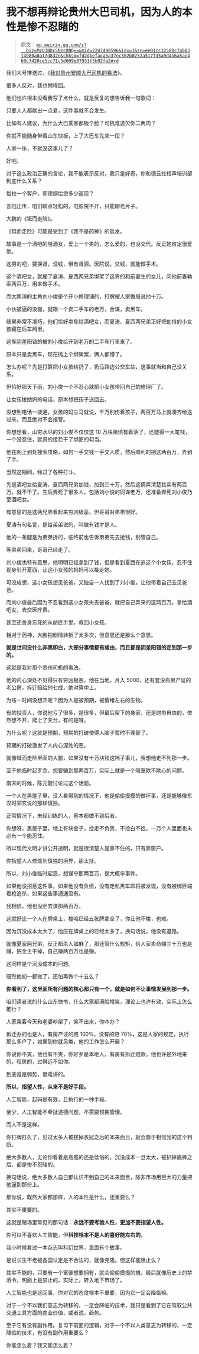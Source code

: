 # 我不想再辩论贵州大巴司机，因为人的本性是惨不忍睹的

> 原文：[`mp.weixin.qq.com/s?__biz=MzU3NDc5Nzc0NQ==&mid=2247490596&idx=1&sn=ee01cc32580c74b0314980a0a17d832e&chksm=fd2dbefaca5a37ec302b0252a517fd5a9d4b6a5ae460c7420ce5cc71c5d009e07931f3b92fa2#rd`](http://mp.weixin.qq.com/s?__biz=MzU3NDc5Nzc0NQ==&mid=2247490596&idx=1&sn=ee01cc32580c74b0314980a0a17d832e&chksm=fd2dbefaca5a37ec302b0252a517fd5a9d4b6a5ae460c7420ce5cc71c5d009e07931f3b92fa2#rd)

我们大号推送过，《[我对贵州安顺大巴司机的看法](https://mp.weixin.qq.com/s?__biz=MzU0MjYwNDU2Mw==&mid=2247490811&idx=1&sn=0757f92a92b89dd0de759bdee850f9f9&chksm=fb197087cc6ef99185d9e6196b85d12d1dd612c7e9359399af63a692258162426039225e3ca1&token=851820155&lang=zh_CN&scene=21#wechat_redirect)》。

很多人反对，我也懒得回。 

他们也许根本没看我写了点什么，就是反复的想告诉我一句歌词： 

只要人人都献出一点爱，这件事就不会发生。

比如有人建议，为什么大巴乘客都板个脸？司机难道欠你二两肉？ 

你就不能随身带着山东快板，上了大巴车先来一段？

人家一乐，不就没这事儿了？

好吧。 

对于这么政治正确的言论，我不能表示反对，我只是好奇，你和德云社相声培训部到底什么关系？

每拉一个客户，郭德纲给您多少返现？

言归正传，咱们聊点轻松的，电影院不开，只能聊老片子。 

大鹏的《铤而走险》。

《铤而走险》可能是受到了《我不是药神》的启发。

故事是一个酒吧的陪酒女，爱上一个男的，怎么爱的，也没交代。反正她肯定很爱他。

这男的吧，要换肾，没钱，但有肾源。医院说，交钱，就能做手术。 

这个酒吧女，就雇了夏涛、夏西两兄弟绑架了这男的和前妻生的女儿，问他前妻勒索两百万，用来做手术。

而大鹏演的主角刘小俊是个开小修理铺的，打牌被人家做局讹他十万。

小伙被逼的没辙，就跟一个卖二手车的老万，合谋，卖黑车。 

结果非常不凑巧，他们恰好卖车给酒吧女，而夏涛、夏西两兄弟正好把劫持的小女孩藏在后车厢里。

这车阴差阳错的被刘小俊给开到老万的二手车行里来了。

原本只是卖黑车，现在摊上个绑架案，俩人都懵了。 

怎么办呢？先是打算把小女孩给扔了，扔马路边公交车站，这事就当和自己没关系。 

但恰好那天下雨，刘小俊一个不忍心就把小女孩带回自己的修理厂了。

让女孩拨她妈的电话，原本想把孩子送回去。

没想到电话一拨通，女孩的妈立马就说，千万别伤着孩子，两百万马上就凑齐给送过来，而且绝对不会报警。

你想想看，山穷水尽的刘小俊不仅仅这 10 万块赌债有着落了，还能得一大笔钱，一个没忍住，就真的接茬干了绑匪的勾当。

他在网上到处搜索攻略，如何一手交钱一手交人质，然后顺利的把这两百万，弄到了手。 

当然这期间，经过了各种打斗。 

先是酒吧女给夏涛、夏西两兄弟加钱，加到三十万，然后这俩弄清楚其实有两百万，就不干了。先后弄死了很多人，包括刘小俊的同谋老万，还准备弄死刘小俊乃至酒吧女。

有意思的是这两兄弟看起来穷凶极恶，但哥哥对弟弟很好。 

夏涛有句名言，是给弟弟说的，叫做有钱才是人。

他的一条腿是为弟弟折的，临终前也告诉弟弟先去抢钱，别管自己。 

等弟弟回来，哥哥已经走了。

刘小俊也特有意思，他明明已经拿到了钱，但是看到夏西在追这个小女孩，忍不住现身引开夏西，让这小女孩的妈妈可以接走她。

可没成想，这小女孩想见爸爸，又独自一人找到了刘小俊，让他带着自己去见爸爸。

而刘小俊最后因为不忍看到这小女孩失去爸爸，就把自己弄来的这两百万，拿给酒吧女，去交医疗费。 

甚至还舍身忘死的从劫匪手里，救回小女孩。 

相对于药神，大鹏把剧情转折了太多次，但意思还是那么个意思。

**就是世间没什么非黑即白，大部分事情都有缘由，而且都是阴差阳错的走到那一步的。**

这就是我对那个贵州司机的看法。

他的内心深处不见得只有穷凶极恶，他在当地，月入 5000，还有套没有房产证的老公房，拆迁赔给他七成，绝对算中上。 

为啥一时间没想开呢？因为人是被预期，被情绪左右的生物。 

有的投资人，你说他亏了很多，是很多，但最后留下的身家，还是财务自由的，依然想不开，爬上了天台，有的是呀。 

为什么呢？这就是预期，预期的打破使得人脑子暂时不理智了。

预期的打破激发了人内心深处的恶。

就像铤而走险里面的大鹏，如果没有十万块钱这档子事儿，我想他走不到那一步。

至于他临时起歹念，想要骗到那两百万，实际上就是一个暗室欺不欺心的问题。

南宋的时候，陈元靓讨论过这个话题。

一个人在黑屋子里，没人看得到的情况下，他是偷偷摸摸的做坏事，还是能够像东汉时郑玄说的那样慎独。

正常情况下，未经训练的人，基本都做不到后者。

你想呀，黑屋子里，地上有块金子，捡走不负责，不捡白不捡，一万个人里面也未必有一个能忍住。 

所以现代文明才讲公开透明，就是很清楚人是靠不住的，只有靠窗户。 

你指望人人修炼到慎独的境界，那太扯。

所以，刘小俊临时起意，想谋夺那两百万，是大概率事件。

如果他没招惹这件事，如果他没有负债，没有走私黑车即将被发现，没有被绑匪端着枪追杀，如果这些事通通没有。 

我相信，他也没胆去谋那两百万。 

这就好比一个人在牌桌上，梭哈已经五张牌拿全了，你让他不梭，也难。 

因为沉没成本太大了，他压在牌桌上的已经太多了，换句话说，他没有退路。

就像夏家两兄弟，反正都杀人如麻了，那还管什么规矩，给人家卖命赚三十万也是赚，把金主干掉，自己赚两百万也是赚。 

这同样是个沉没成本的问题。 

既然他初一都做了，还怕再做个十五么？

**你看到了，这里面所有问题的核心都只有一个，就是如何不让事情发展到那一步。** 

咱们读者说的什么山东快书，什么大家都满脸堆笑，理论上也许有效，实际上怎么推行？

人家乘客今天和老婆吵架了，笑不出来，你咋办？

拆迁办的也是人，有房产证的赔 100%，没有的赔 70%，这是人家的规定，执行那么多户了，如果到你就另类，他的工作怎么开展？

你说你不爽，他也有不爽，你好歹是本地人，有房有拆迁赔款，他也许是外地来的，租房的，过得远不如你。

到底谁是弱势，很难讲的。 

**所以，指望人性，从来不是好手段。**

人工智能，起码是有效，且执行的一种手段。 

至少，人工智能不牵扯道德问题，不需要预期管理。 

而人不是这样。

你打牌打久了，见过太多人被拔掉衣冠之后的本来面目，就会趋于相信我的这个判断。 

绝大多数人，无论你看着是高雅的还是低俗的，沉没成本一旦太大，被扒掉底裤之后，都是惨不忍睹的。 

换句话说，绝大多数人自己都认识不到自己的本来面目，除非市场用巨大的力量把他逼到那份上。

那你说，既然大家都那样，人的本性是什么，还重要么？ 

其实不重要的。

这就是赌场里常见的那句话：**永远不要考验人性，更加不要指望人性。**

你可以不喜欢人工智能，但**科技根本不是人的喜好能左右的**。

我小时候看过一本杂志叫科幻世界，里面有个故事。 

是说长生不老被各国认定是不合法的，就像克隆。但这样能阻止么？ 

其实不能的，只要有一个富豪想要拥有，就会偷偷摸摸的搞，最后就像历史上的禁酒令，明面上是禁止的，实际上，转入地下市场了。

人工智能也是这回事，你对它的态度根本不重要，因为它一定会降临嘛。 

对于一个不以我们意志为转移的，一定会降临的技术，我只是看到了它在驾驭公共交通工具方面的商业价值，或者说，趋势。 

至于它有没有副作用。复习下前面的逻辑，对于一个不以人类意志为转移的，一定降临的技术，有没有副作用重要么？

你能怎么着？我又能怎么着？